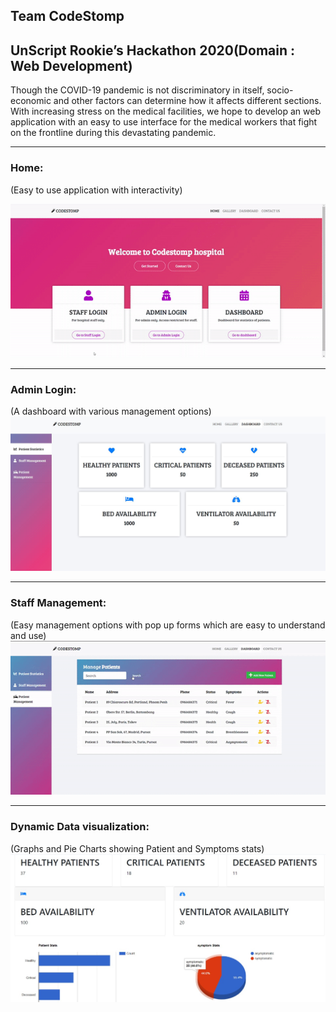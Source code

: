 ## Team CodeStomp 

## UnScript Rookie’s Hackathon 2020(Domain : Web Development)
Though the COVID-19 pandemic is not discriminatory in itself, socio-economic and other factors can determine how it affects different sections. With increasing stress on the medical facilities, we hope to develop an web application with an easy to use interface for the medical workers that fight on the frontline during this devastating pandemic.

---

### Home:
(Easy to use application with interactivity)

![video](https://github.com/mkaustubh/CodeStomp/blob/gh-pages/static/readme/home.gif)

---

### Admin Login:
(A dashboard with various management options)
![img](https://github.com/mkaustubh/CodeStomp/blob/gh-pages/static/readme/dashboard.JPG)

---

### Staff Management:
(Easy management options with pop up forms which are easy to understand and use)
![video](https://github.com/mkaustubh/CodeStomp/blob/gh-pages/static/readme/management.gif.gif)

---

### Dynamic Data visualization:
(Graphs and Pie Charts showing Patient and Symptoms stats)
![graph](https://github.com/mkaustubh/CodeStomp/blob/gh-pages/static/images/graph.jpeg)
